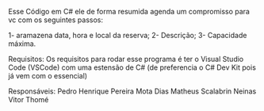 Esse Código em C# ele de forma resumida agenda um compromisso para vc com os seguintes passos:

1- aramazena data, hora e local da reserva;
2- Descrição;
3- Capacidade máxima.

Requisitos:
Os requisitos para rodar esse programa é ter o Visual Studio Code (VSCode) com uma estensão de C# (de preferencia o C# Dev Kit pois já vem com o essencial)

Responsáveis:
Pedro Henrique Pereira Mota Dias
Matheus Scalabrin Neinas
Vitor Thomé
